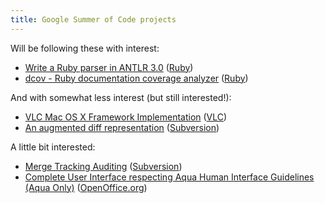 ```yaml
---
title: Google Summer of Code projects
---
```


Will be following these with interest:

-   [Write a Ruby parser in ANTLR 3.0](http://code.google.com/soc/ruby/appinfo.html?csaid=6D3579294B0D90B3) ([Ruby](http://www.wincent.com/knowledge-base/Ruby))
-   [dcov - Ruby documentation coverage analyzer](http://code.google.com/soc/ruby/appinfo.html?csaid=3545406F1560421E) ([Ruby](http://www.wincent.com/knowledge-base/Ruby))

And with somewhat less interest (but still interested!):

-   [VLC Mac OS X Framework Implementation](http://code.google.com/soc/videolan/appinfo.html?csaid=CDC1B2CCFEC9F3A5) ([VLC](http://www.wincent.com/knowledge-base/VLC))
-   [An augmented diff representation](http://code.google.com/soc/svn/appinfo.html?csaid=8F1D2755CF6FA760) ([Subversion](http://www.wincent.com/knowledge-base/Subversion))

A little bit interested:

-   [Merge Tracking Auditing](http://code.google.com/soc/svn/appinfo.html?csaid=87198169BAE9D5A0) ([Subversion](http://www.wincent.com/knowledge-base/Subversion))
-   [Complete User Interface respecting Aqua Human Interface Guidelines (Aqua Only)](http://code.google.com/soc/ooo/appinfo.html?csaid=200F5587BDF98B16) ([OpenOffice.org](http://www.wincent.com/knowledge-base/OpenOffice.org))
